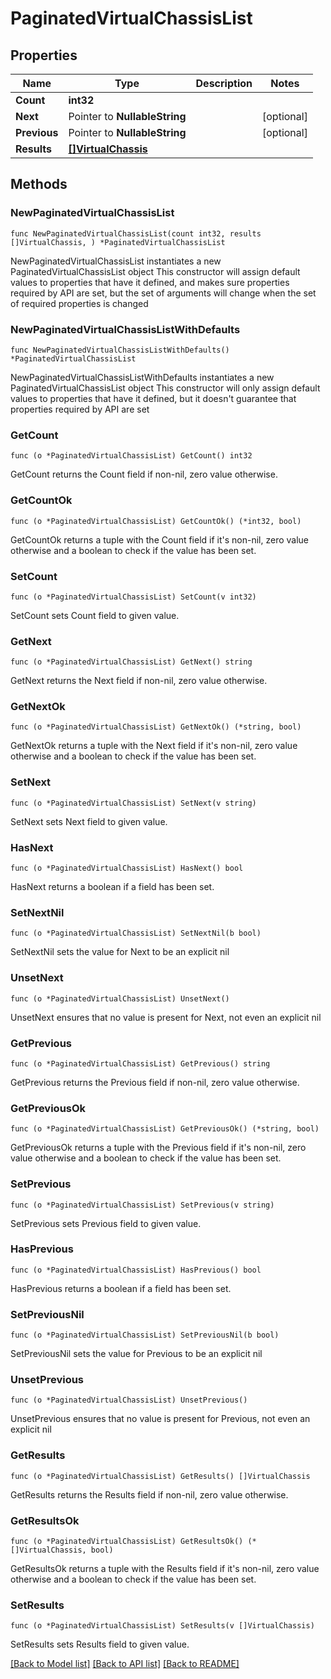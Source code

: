 # PaginatedVirtualChassisList

## Properties

Name | Type | Description | Notes
------------ | ------------- | ------------- | -------------
**Count** | **int32** |  | 
**Next** | Pointer to **NullableString** |  | [optional] 
**Previous** | Pointer to **NullableString** |  | [optional] 
**Results** | [**[]VirtualChassis**](VirtualChassis.md) |  | 

## Methods

### NewPaginatedVirtualChassisList

`func NewPaginatedVirtualChassisList(count int32, results []VirtualChassis, ) *PaginatedVirtualChassisList`

NewPaginatedVirtualChassisList instantiates a new PaginatedVirtualChassisList object
This constructor will assign default values to properties that have it defined,
and makes sure properties required by API are set, but the set of arguments
will change when the set of required properties is changed

### NewPaginatedVirtualChassisListWithDefaults

`func NewPaginatedVirtualChassisListWithDefaults() *PaginatedVirtualChassisList`

NewPaginatedVirtualChassisListWithDefaults instantiates a new PaginatedVirtualChassisList object
This constructor will only assign default values to properties that have it defined,
but it doesn't guarantee that properties required by API are set

### GetCount

`func (o *PaginatedVirtualChassisList) GetCount() int32`

GetCount returns the Count field if non-nil, zero value otherwise.

### GetCountOk

`func (o *PaginatedVirtualChassisList) GetCountOk() (*int32, bool)`

GetCountOk returns a tuple with the Count field if it's non-nil, zero value otherwise
and a boolean to check if the value has been set.

### SetCount

`func (o *PaginatedVirtualChassisList) SetCount(v int32)`

SetCount sets Count field to given value.


### GetNext

`func (o *PaginatedVirtualChassisList) GetNext() string`

GetNext returns the Next field if non-nil, zero value otherwise.

### GetNextOk

`func (o *PaginatedVirtualChassisList) GetNextOk() (*string, bool)`

GetNextOk returns a tuple with the Next field if it's non-nil, zero value otherwise
and a boolean to check if the value has been set.

### SetNext

`func (o *PaginatedVirtualChassisList) SetNext(v string)`

SetNext sets Next field to given value.

### HasNext

`func (o *PaginatedVirtualChassisList) HasNext() bool`

HasNext returns a boolean if a field has been set.

### SetNextNil

`func (o *PaginatedVirtualChassisList) SetNextNil(b bool)`

 SetNextNil sets the value for Next to be an explicit nil

### UnsetNext
`func (o *PaginatedVirtualChassisList) UnsetNext()`

UnsetNext ensures that no value is present for Next, not even an explicit nil
### GetPrevious

`func (o *PaginatedVirtualChassisList) GetPrevious() string`

GetPrevious returns the Previous field if non-nil, zero value otherwise.

### GetPreviousOk

`func (o *PaginatedVirtualChassisList) GetPreviousOk() (*string, bool)`

GetPreviousOk returns a tuple with the Previous field if it's non-nil, zero value otherwise
and a boolean to check if the value has been set.

### SetPrevious

`func (o *PaginatedVirtualChassisList) SetPrevious(v string)`

SetPrevious sets Previous field to given value.

### HasPrevious

`func (o *PaginatedVirtualChassisList) HasPrevious() bool`

HasPrevious returns a boolean if a field has been set.

### SetPreviousNil

`func (o *PaginatedVirtualChassisList) SetPreviousNil(b bool)`

 SetPreviousNil sets the value for Previous to be an explicit nil

### UnsetPrevious
`func (o *PaginatedVirtualChassisList) UnsetPrevious()`

UnsetPrevious ensures that no value is present for Previous, not even an explicit nil
### GetResults

`func (o *PaginatedVirtualChassisList) GetResults() []VirtualChassis`

GetResults returns the Results field if non-nil, zero value otherwise.

### GetResultsOk

`func (o *PaginatedVirtualChassisList) GetResultsOk() (*[]VirtualChassis, bool)`

GetResultsOk returns a tuple with the Results field if it's non-nil, zero value otherwise
and a boolean to check if the value has been set.

### SetResults

`func (o *PaginatedVirtualChassisList) SetResults(v []VirtualChassis)`

SetResults sets Results field to given value.



[[Back to Model list]](../README.md#documentation-for-models) [[Back to API list]](../README.md#documentation-for-api-endpoints) [[Back to README]](../README.md)


